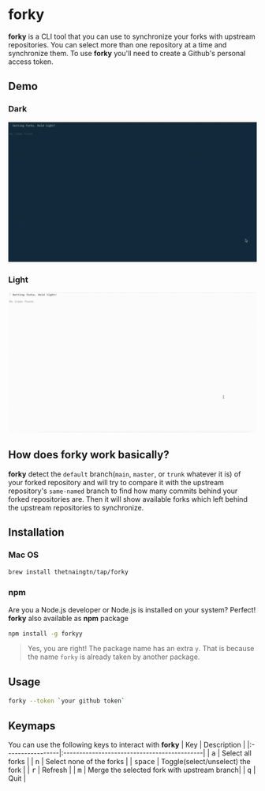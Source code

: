 # forky
**forky** is a CLI tool that you can use to synchronize your forks with upstream repositories. You can select more than one repository at a time and synchronize them. To use **forky** you'll need to create a Github's personal access token.
## Demo
### Dark
![forky-dark](./forky-dark.gif)
### Light
![forky-light](./forky-light.gif)
## How does forky work basically?
**forky** detect the `default` branch(`main`, `master`, or `trunk` whatever it is) of your forked repository and will try to compare it with the upstream repository's `same-named` branch to find how many commits behind your forked repositories are. Then it will show available forks which left behind the upstream repositories to synchronize.
## Installation
### Mac OS
```sh
brew install thetnaingtn/tap/forky
```
### npm
Are you a Node.js developer or Node.js is installed on your system? Perfect! **forky** also available as **npm** package
```sh
npm install -g forkyy
```
> Yes, you are right! The package name has an extra `y`. That is because the name `forky` is already taken by another package. 
## Usage
```sh
forky --token `your github token`
```
## Keymaps
You can use the following keys to interact with **forky**
| Key              | Description                                 |
|:-----------------|:--------------------------------------------|
| <kbd>a</kbd>     | Select all forks                            |
| <kbd>n</kbd>     | Select none of the forks                    |
| <kbd>space</kbd> | Toggle(select/unselect) the fork            |
| <kbd>r</kbd>     | Refresh                                     |
| <kbd>m</kbd>     | Merge the selected fork with upstream branch|
| <kbd>q</kbd>     | Quit                                        |
